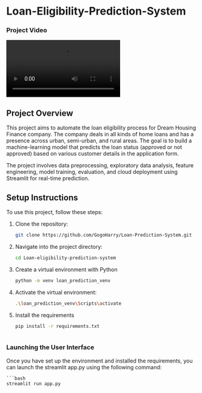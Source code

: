 # Loan-Eligibility-Prediction-System

### Project Video

<video src="https://user-images.githubusercontent.com/40884947/136693993-2b530def-f7b0-440f-9158-51c41f060eb7.mp4" controls="controls" style="max-width: 100%;">
</video>


## Project Overview

This project aims to automate the loan eligibility process for Dream Housing Finance company. The company deals in all kinds of home loans and has a presence across urban, semi-urban, and rural areas. The goal is to build a machine-learning model that predicts the loan status (approved or not approved) based on various customer details in the application form.

The project involves data preprocessing, exploratory data analysis, feature engineering, model training, evaluation, and cloud deployment using Streamlit for real-time prediction.

## Setup Instructions

To use this project, follow these steps:

1. Clone the repository:
   ```bash
   git clone https://github.com/GogoHarry/Loan-Prediction-System.git
   
2. Navigate into the project directory:
    ```bash
   cd Loan-eligibility-prediction-system

3. Create a virtual environment with Python
    ```bash
    python -m venv loan_prediction_venv

4. Activate the virtual environment:
    ```bash
    .\loan_prediction_venv\Scripts\activate

5. Install the requirements
   ```bash
   pip install -r requirements.txt 
    
### Launching the User Interface
Once you have set up the environment and installed the requirements, you can launch the streamlit app.py using the following command:

    ```bash
    streamlit run app.py


